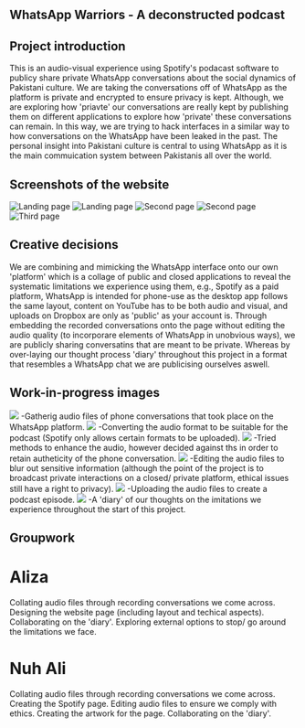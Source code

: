 ## WhatsApp Warriors - A deconstructed podcast

## Project introduction
This is an audio-visual experience using Spotify's podacast software to publicy share private WhatsApp conversations about the social dynamics of Pakistani culture. 
We are taking the conversations off of WhatsApp as the platform is private and encrypted to ensure privacy is kept. Although, we are exploring how 'priavte' our conversations are really kept by publishing them on different applications to explore how 'private' these conversations can remain.
In this way, we are trying to hack interfaces in a similar way to how conversations on the WhatsApp have been leaked in the past.
The personal insight into Pakistani culture is central to using WhatsApp as it is the main commuication system between Pakistanis all over the world.

## Screenshots of the website
![Landing page](https://cdn.glitch.global/52dd69a7-a050-4a43-a982-d0dbfe61ad85/Screenshot%202023-12-14%20at%2015.11.48.png?v=1702566804746)
![Landing page](https://cdn.glitch.global/52dd69a7-a050-4a43-a982-d0dbfe61ad85/Screenshot%202023-12-14%20at%2015.12.00.png?v=1702566806319)
![Second page](https://cdn.glitch.global/52dd69a7-a050-4a43-a982-d0dbfe61ad85/Screenshot%202023-12-14%20at%2015.12.16.png?v=1702566810671)
![Second page](https://cdn.glitch.global/52dd69a7-a050-4a43-a982-d0dbfe61ad85/Screenshot%202023-12-14%20at%2015.12.32.png?v=1702566812126)
![Third page](https://cdn.glitch.global/52dd69a7-a050-4a43-a982-d0dbfe61ad85/Screenshot%202023-12-14%20at%2015.36.28.png?v=1702568216856)

## Creative decisions
We are combining and mimicking the WhatsApp interface onto our own 'platform' which is a collage of public and closed applications to reveal the systematic limitations we experience using them, e.g., Spotify as a paid platform, WhatsApp is intended for phone-use as the desktop app follows the same layout, content on YouTube has to be both audio and visual, and uploads on Dropbox are only as 'public' as your account is.
Through embedding the recorded conversations onto the page without editing the audio quality (to incorporare elements of WhatsApp in unobvious ways), we are publicly sharing conversatins that are meant to be private.
Whereas by over-laying our thought process 'diary' throughout this project in a format that resembles a WhatsApp chat we are publicising ourselves aswell.

## Work-in-progress images 
![](https://cdn.glitch.global/22948496-b056-4786-9874-538daff940f6/IMG_C4C9B0A2F453-1.jpeg?v=1701173330906) -Gatherig audio files of phone conversations that took place on the WhatsApp platform.
![](https://cdn.glitch.global/22948496-b056-4786-9874-538daff940f6/Screenshot%202023-11-20%20at%202.31.07%E2%80%AFpm.png?v=1701173347229) -Converting the audio format to be suitable for the podcast (Spotify only allows certain formats to be uploaded).
![](https://cdn.glitch.global/22948496-b056-4786-9874-538daff940f6/Screenshot%202023-11-20%20at%202.31.16%E2%80%AFpm.png?v=1701173358089) -Tried methods to enhance the audio, however decided against ths in order to retain autheticity of the phone conversation.
![](https://cdn.glitch.global/22948496-b056-4786-9874-538daff940f6/Screenshot%202023-11-28%20at%2012.08.02%E2%80%AFpm.png?v=1701173370858) -Editing the audio files to blur out sensitive information (although the point of the project is to broadcast private interactions on a closed/ private platform, ethical issues still have a right to privacy).
![](https://cdn.glitch.global/22948496-b056-4786-9874-538daff940f6/Screenshot%202023-11-20%20at%203.13.05%E2%80%AFpm.png?v=1701173384932) -Uploading the audio files to create a podcast episode.
![](https://cdn.glitch.global/c3729a0b-05a8-4ef0-80cb-3b722d352b3c/whatsapp_chat.png?v=1700569658176) -A 'diary' of our thoughts on the imitations we experience throughout the start of this project. 

## Groupwork
# Aliza
Collating audio files through recording conversations we come across.
Designing the website page (including layout and techical aspects).
Collaborating on the 'diary'.
Exploring external options to stop/ go around the limitations we face.

# Nuh Ali
Collating audio files through recording conversations we come across.
Creating the Spotify page.
Editing audio files to ensure we comply with ethics.
Creating the artwork for the page.
Collaborating on the 'diary'.